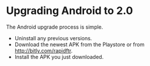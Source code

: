 # Upgrading Android to 2.0

The Android upgrade process is simple.

* Uninstall any previous versions.
* Download the newest APK from the Playstore or from
http://bitly.com/rapidftr.
* Install the APK you just downloaded.
